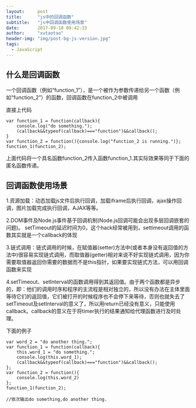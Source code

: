 ```yaml
---
layout: 	post
title: 		"js中的回调函数"
subtitle:   "js中回调函数使用场景"
date: 		2017-09-10 09:42:33
author: 	"xutaotao"
header-img: "img/post-bg-js-version.jpg"
tags:
  - JavaScript
---
```


## 什么是回调函数

一个回调函数（例如“function_1”），是一个被作为参数传递给另一个函数（例如“function_2”）的函数，回调函数在function_2中被调用

直接上代码

	var function_1 = function(callback){
		console.log("do something.");
		(callback&&typeof(callback)==="function")&&callback();
	}
	var function_2 = function(){console.log("function_2 is running.")};
	function_1(function_2);

上面代码将一个具名函数function_2传入函数function_1.其实际效果等同于下面的匿名函数传递。

## 回调函数使用场景

1.资源加载：动态加载js文件后执行回调，加载iframe后执行回调，ajax操作回调，图片加载完成执行回调，AJAX等等。

2.DOM事件及Node.js事件基于回调机制(Node.js回调可能会出现多层回调嵌套的问题)。 setTimeout的延迟时间为0，这个hack经常被用到，settimeout调用的函数其实就是一个callback的体现

3.链式调用：链式调用的时候，在赋值器(setter)方法中(或者本身没有返回值的方法中)很容易实现链式调用，而取值器(getter)相对来说不好实现链式调用，因为你需要取值器返回你需要的数据而不是this指针，如果要实现链式方法，可以用回调函数来实现

4.setTimeout、setInterval的函数调用得到其返回值。由于两个函数都是异步的，即：他们的调用时序和程序的主流程是相对独立的，所以没有办法在主体里面等待它们的返回值，它们被打开的时候程序也不会停下来等待，否则也就失去了setTimeout及setInterval的意义了，所以用return已经没有意义，只能使用callback。callback的意义在于将timer执行的结果通知给代理函数进行及时处理。

下面的例子

	var word_2 = "do another thing.";
	var function_1 = function(callback){
		this.word_1 = "do something.";
		console.log(this.word_1);
		(callback&&typeof(callback)==="function")&&callback();
	};
	var function_2 = function(){
		console.log(this.word_2)
	};
	function_1(function_2);

	//依次输出do something,do another thing.